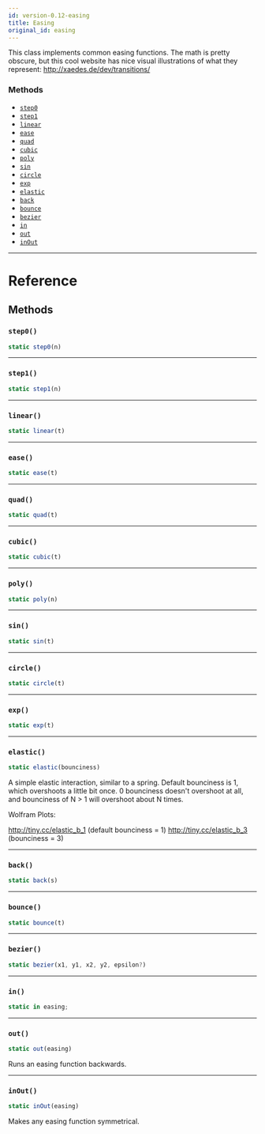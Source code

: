 ```yaml
---
id: version-0.12-easing
title: Easing
original_id: easing
---
```


This class implements common easing functions. The math is pretty obscure, but this cool website has nice visual illustrations of what they represent: http://xaedes.de/dev/transitions/

### Methods

- [`step0`](easing.md#step0)
- [`step1`](easing.md#step1)
- [`linear`](easing.md#linear)
- [`ease`](easing.md#ease)
- [`quad`](easing.md#quad)
- [`cubic`](easing.md#cubic)
- [`poly`](easing.md#poly)
- [`sin`](easing.md#sin)
- [`circle`](easing.md#circle)
- [`exp`](easing.md#exp)
- [`elastic`](easing.md#elastic)
- [`back`](easing.md#back)
- [`bounce`](easing.md#bounce)
- [`bezier`](easing.md#bezier)
- [`in`](easing.md#in)
- [`out`](easing.md#out)
- [`inOut`](easing.md#inout)

---

# Reference

## Methods

### `step0()`

```javascript
static step0(n)
```

---

### `step1()`

```javascript
static step1(n)
```

---

### `linear()`

```javascript
static linear(t)
```

---

### `ease()`

```javascript
static ease(t)
```

---

### `quad()`

```javascript
static quad(t)
```

---

### `cubic()`

```javascript
static cubic(t)
```

---

### `poly()`

```javascript
static poly(n)
```

---

### `sin()`

```javascript
static sin(t)
```

---

### `circle()`

```javascript
static circle(t)
```

---

### `exp()`

```javascript
static exp(t)
```

---

### `elastic()`

```javascript
static elastic(bounciness)
```

A simple elastic interaction, similar to a spring. Default bounciness is 1, which overshoots a little bit once. 0 bounciness doesn't overshoot at all, and bounciness of N > 1 will overshoot about N times.

Wolfram Plots:

http://tiny.cc/elastic_b_1 (default bounciness = 1) http://tiny.cc/elastic_b_3 (bounciness = 3)

---

### `back()`

```javascript
static back(s)
```

---

### `bounce()`

```javascript
static bounce(t)
```

---

### `bezier()`

```javascript
static bezier(x1, y1, x2, y2, epsilon?)
```

---

### `in()`

```javascript
static in easing;
```

---

### `out()`

```javascript
static out(easing)
```

Runs an easing function backwards.

---

### `inOut()`

```javascript
static inOut(easing)
```

Makes any easing function symmetrical.
